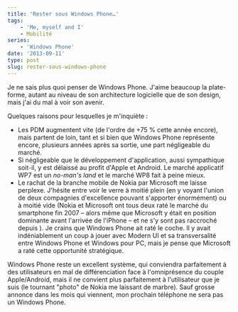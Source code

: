```yaml
---
title: 'Rester sous Windows Phone…'
tags:
    - 'Me, myself and I'
    - Mobilité
series:
    - 'Windows Phone'
date: '2013-09-11'
type: post
slug: rester-sous-windows-phone
---
```


Je ne sais plus quoi penser de Windows Phone. J'aime beaucoup la plate-forme, autant au niveau de son architecture logicielle que de son design, mais j'ai du mal à voir son avenir.

<!-- more -->

Quelques raisons pour lesquelles je m'inquiète&nbsp;:

* Les PDM augmentent vite (de l'ordre de +75 % cette année encore), mais partent de loin, tant et si bien que Windows Phone représente encore, plusieurs années après sa sortie, une part négligeable du marché.
* Si négligeable que le développement d'application, aussi sympathique soit-il, y est délaissé au profit d'Apple et Android. Le marché applicatif WP7 est un _no-man's land_ et le marché WP8 fait à peine mieux.
* Le rachat de la branche mobile de Nokia par Microsoft me laisse perplexe. J'hésite entre voir le verre à moitié plein (en y voyant l'union de deux compagnies d'excellence pouvant s'apporter énormément) ou à moitié vide (Nokia et Microsoft ont tous deux raté le marché du smartphone fin 2007 – alors même que Microsoft y était en position dominante avant l'arrivée de l'iPhone – et ne s'y sont pas raccroché depuis ).
  Je crains que Windows Phone ait raté le coche. Il y avait indéniablement un coup à jouer avec Modern UI et sa transversalité entre Windows Phone et Windows pour PC, mais je pense que Microsoft a raté cette opportunité stratégique.

Windows Phone reste un excellent système, qui conviendra parfaitement à des utilisateurs en mal de différenciation face à l'omniprésence du couple Apple/Android, mais il ne convient plus parfaitement à l'utilisateur que je suis (le tournant "photo" de Nokia me laissant de marbre). Sauf grosse annonce dans les mois qui viennent, mon prochain téléphone ne sera pas un Windows Phone.
